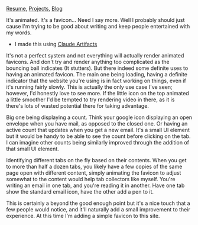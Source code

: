 [Resume](../resume_page.md), [Projects](../projects.md), [Blog](../blog.md)

It's animated. It's a favicon... Need I say more. Well I probably should just cause I'm trying to be good about writing and keep people entertained with my words. 
- I made this using [Claude Artifacts](https://storage.googleapis.com/atkin_pages/bouncing-ball-favicon-site.html)

It's not a perfect system and not everything will actually render animated favicons. And don't try and render anything too complicated as the bouncing ball indicates (It stutters). But there indeed some definite uses to having an animated favicon. The main one being loading, having a definite indicator that the website you're using is in fact working on things, even if it's running fairly slowly. This is actually the only use case I've seen; however, I'd honestly love to see more. If the little icon on the top animated a little smoother I'd be tempted to try rendering video in there, as it is there's lots of wasted potential there for taking advantage.

Big one being displaying a count. Think your google icon displaying an open envelope when you have mail, as opposed to the closed one. Or having an active count that updates when you get a new email. It's a small UI element but it would be handy to be able to see the count before clicking on the tab. I can imagine other counts being similarly improved through the addition of that small UI element. 

Identifying different tabs on the fly based on their contents. When you get to more than half a dozen tabs, you likely have a few copies of the same page open with different content, simply animating the favicon to adjust somewhat to the content would help tab collectors like myself. You're writing an email in one tab, and you're reading it in another. Have one tab show the standard email icon, have the other add a pen to it. 

This is certainly a beyond the good enough point but it's a nice touch that a few people would notice, and it'll naturally add a small improvement to their experience. At this time I'm adding a simple favicon to this site.

<script>
document.addEventListener('DOMContentLoaded', function() {
    const faviconLink = document.querySelector("link[rel~='icon']");
    if (!faviconLink) {
        console.error('Favicon link element not found');
        return;
    }

    const canvas = document.createElement('canvas');
    canvas.width = 32;
    canvas.height = 32;
    const ctx = canvas.getContext('2d');
    const img = new Image();

    img.onload = function() {
        function updateFavicon() {
            const time = performance.now() / 1000;
            const angle = time * Math.PI / 4; // Rotate 45 degrees per second

            ctx.clearRect(0, 0, canvas.width, canvas.height);
            ctx.save();
            ctx.translate(canvas.width / 2, canvas.height / 2);
            ctx.rotate(angle);
            ctx.drawImage(img, -img.width / 2, -img.height / 2);
            ctx.restore();

            faviconLink.href = canvas.toDataURL('image/png');
        }

        // Start the animation loop
        function animateWhenVisible() {
            updateFavicon();
            requestAnimationFrame(animateWhenVisible);
        }
        requestAnimationFrame(animateWhenVisible);
    };

    img.src = faviconLink.href; // Load the existing favicon
});
</script>
